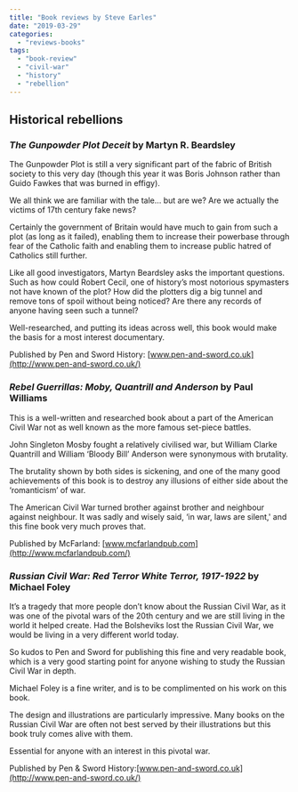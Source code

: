 ```yaml
---
title: "Book reviews by Steve Earles"
date: "2019-03-29"
categories: 
  - "reviews-books"
tags: 
  - "book-review"
  - "civil-war"
  - "history"
  - "rebellion"
---
```


## Historical rebellions

### _The Gunpowder Plot Deceit_ by Martyn R. Beardsley

The Gunpowder Plot is still a very significant part of the fabric of British society to this very day (though this year it was Boris Johnson rather than Guido Fawkes that was burned in effigy).

We all think we are familiar with the tale… but are we? Are we actually the victims of 17th century fake news?

Certainly the government of Britain would have much to gain from such a plot (as long as it failed), enabling them to increase their powerbase through fear of the Catholic faith and enabling them to increase public hatred of Catholics still further.

Like all good investigators, Martyn Beardsley asks the important questions. Such as how could Robert Cecil, one of history’s most notorious spymasters not have known of the plot? How did the plotters dig a big tunnel and remove tons of spoil without being noticed? Are there any records of anyone having seen such a tunnel?

Well-researched, and putting its ideas across well, this book would make the basis for a most interest documentary.

Published by Pen and Sword History: [www.pen-and-sword.co.uk](http://www.pen-and-sword.co.uk/)

### _Rebel Guerrillas: Moby, Quantrill and Anderson_ by Paul Williams

This is a well-written and researched book about a part of the American Civil War not as well known as the more famous set-piece battles.

John Singleton Mosby fought a relatively civilised war, but William Clarke Quantrill and William ‘Bloody Bill’ Anderson were synonymous with brutality.

The brutality shown by both sides is sickening, and one of the many good achievements of this book is to destroy any illusions of either side about the ‘romanticism’ of war.

The American Civil War turned brother against brother and neighbour against neighbour. It was sadly and wisely said, ‘in war, laws are silent,' and this fine book very much proves that.

Published by McFarland: [www.mcfarlandpub.com](http://www.mcfarlandpub.com/)

### _Russian Civil War: Red Terror White Terror, 1917-1922_ by Michael Foley

It’s a tragedy that more people don’t know about the Russian Civil War, as it was one of the pivotal wars of the 20th century and we are still living in the world it helped create. Had the Bolsheviks lost the Russian Civil War, we would be living in a very different world today.

So kudos to Pen and Sword for publishing this fine and very readable book, which is a very good starting point for anyone wishing to study the Russian Civil War in depth.

Michael Foley is a fine writer, and is to be complimented on his work on this book.

The design and illustrations are particularly impressive. Many books on the Russian Civil War are often not best served by their illustrations but this book truly comes alive with them.

Essential for anyone with an interest in this pivotal war.

Published by Pen & Sword History:[www.pen-and-sword.co.uk](http://www.pen-and-sword.co.uk/)
